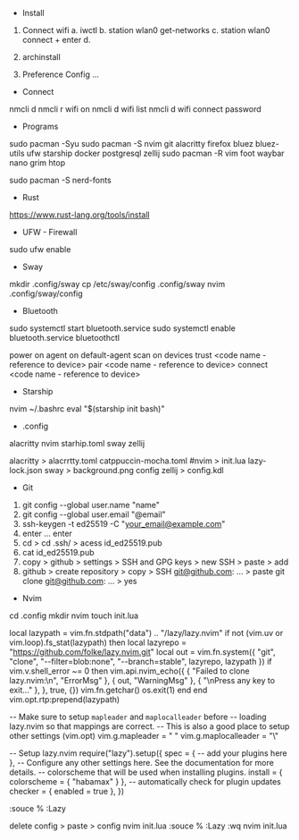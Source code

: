 <!-- Arch -->


- Install

1. Connect wifi
    a. iwctl
    b. station wlan0 get-networks
    c. station wlan0 connect <name> + enter
    d. <password>

2.  archinstall
3.  Preference Config  ...


- Connect

nmcli d
nmcli r wifi on
nmcli d wifi list
nmcli d wifi connect <name> password <pass>


- Programs

sudo pacman -Syu
sudo pacman -S nvim git alacritty firefox bluez bluez-utils ufw starship docker postgresql zellij
sudo pacman -R vim foot waybar nano grim htop

sudo pacman -S nerd-fonts 
<!--(JetBrains (42) + Nerd Font Icons (53))-->


- Rust

https://www.rust-lang.org/tools/install


- UFW - Firewall

sudo ufw enable


- Sway

mkdir .config/sway 
cp /etc/sway/config .config/sway 
nvim .config/sway/config


- Bluetooth

sudo systemctl start bluetooth.service
sudo systemctl enable bluetooth.service
bluetoothctl

power on
agent on
default-agent 
scan on
devices
trust <code name - reference to device>
pair <code name - reference to device>
connect <code name - reference to device>


- Starship

nvim ~/.bashrc
eval "$(starship init bash)"


- .config

alacritty nvim starhip.toml sway zellij

alacritty > alacrrtty.toml catppuccin-mocha.toml
#nvim > init.lua lazy-lock.json
sway > background.png config
zellij > config.kdl


- Git

1. git config --global user.name "name"
2. git config --global user.email "@email"
3. ssh-keygen -t ed25519 -C "your_email@example.com"
4. enter ... enter
5. cd > cd .ssh/ > acess id_ed25519.pub
6. cat id_ed25519.pub
7. copy > github > settings > SSH and GPG keys > new SSH > paste > add
8. github > create repository > copy > SSH git@github.com: ... > paste git clone git@github.com: ... > yes 


- Nvim

cd .config
mkdir nvim
touch init.lua

<!-- Paste -->
local lazypath = vim.fn.stdpath("data") .. "/lazy/lazy.nvim"
if not (vim.uv or vim.loop).fs_stat(lazypath) then
  local lazyrepo = "https://github.com/folke/lazy.nvim.git"
  local out = vim.fn.system({ "git", "clone", "--filter=blob:none", "--branch=stable", lazyrepo, lazypath })
  if vim.v.shell_error ~= 0 then
    vim.api.nvim_echo({
      { "Failed to clone lazy.nvim:\n", "ErrorMsg" },
      { out, "WarningMsg" },
      { "\nPress any key to exit..." },
    }, true, {})
    vim.fn.getchar()
    os.exit(1)
  end
end
vim.opt.rtp:prepend(lazypath)

-- Make sure to setup `mapleader` and `maplocalleader` before
-- loading lazy.nvim so that mappings are correct.
-- This is also a good place to setup other settings (vim.opt)
vim.g.mapleader = " "
vim.g.maplocalleader = "\\"

-- Setup lazy.nvim
require("lazy").setup({
  spec = {
    -- add your plugins here
  },
  -- Configure any other settings here. See the documentation for more details.
  -- colorscheme that will be used when installing plugins.
  install = { colorscheme = { "habamax" } },
  -- automatically check for plugin updates
  checker = { enabled = true },
})

:souce %
:Lazy

delete config > paste > config nvim init.lua
:souce %
:Lazy
:wq
nvim init.lua
